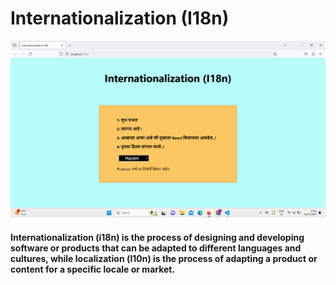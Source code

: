 # Internationalization (I18n)

<img src="./Screenshot (273).png">

#### Internationalization (i18n) is the process of designing and developing software or products that can be adapted to different languages and cultures, while localization (l10n) is the process of adapting a product or content for a specific locale or market.